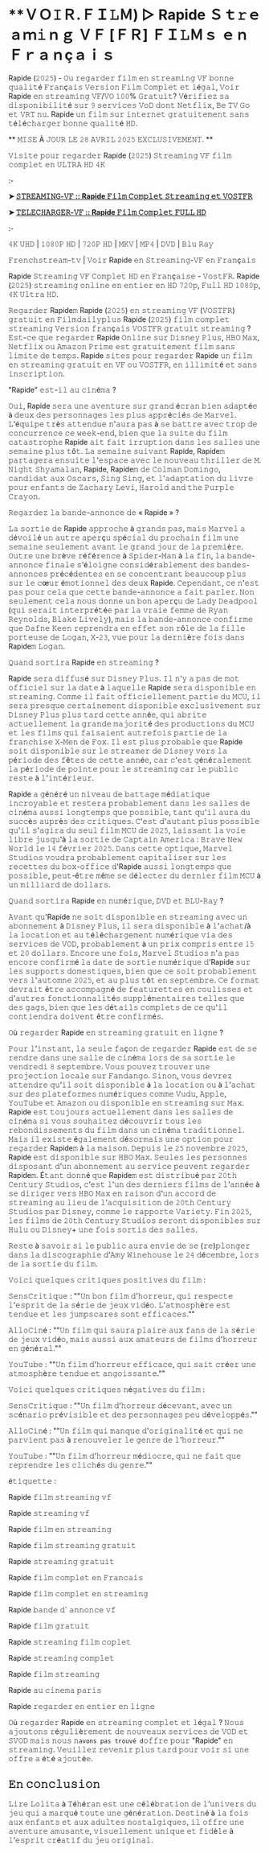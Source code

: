 # **ＶＯ𝙸Ｒ.ＦＩ𝙻Ｍ) ▷ Rapide Ｓｔ𝚛ｅａｍ𝚒ｎｇ ＶＦ [ＦＲ] ＦＩ𝙻Ｍｓ ｅｎ Ｆｒａｎçａｉｓ  

Rapide (𝟸𝟶𝟸𝟻) - 𝙾𝚞 𝚛𝚎𝚐𝚊𝚛𝚍𝚎𝚛 𝚏𝚒𝚕𝚖 𝚎𝚗 𝚜𝚝𝚛𝚎𝚊𝚖𝚒𝚗𝚐 𝚅𝙵 𝚋𝚘𝚗𝚗𝚎 𝚚𝚞𝚊𝚕𝚒𝚝é 𝙵𝚛𝚊𝚗ç𝚊𝚒𝚜 𝚅𝚎𝚛𝚜𝚒𝚘𝚗 𝙵𝚒𝚕𝚖 𝙲𝚘𝚖𝚙𝚕𝚎𝚝 𝚎𝚝 𝚕é𝚐𝚊𝚕, 𝚅𝚘𝚒𝚛 Rapide 𝚎𝚗 𝚜𝚝𝚛𝚎𝚊𝚖𝚒𝚗𝚐 𝚅𝙵/𝚅𝙾 𝟷𝟶𝟶% 𝙶𝚛𝚊𝚝𝚞𝚒𝚝? 𝚅é𝚛𝚒𝚏𝚒𝚎𝚣 𝚜𝚊 𝚍𝚒𝚜𝚙𝚘𝚗𝚒𝚋𝚒𝚕𝚒𝚝é 𝚜𝚞𝚛 𝟿 𝚜𝚎𝚛𝚟𝚒𝚌𝚎𝚜 𝚅𝚘𝙳 𝚍𝚘𝚗𝚝 𝙽𝚎𝚝𝚏𝚕𝚒𝚡, 𝙱𝚎 𝚃𝚅 𝙶𝚘 𝚎𝚝 𝚅𝚁𝚃 𝚗𝚞. Rapide 𝚞𝚗 𝚏𝚒𝚕𝚖 𝚜𝚞𝚛 𝚒𝚗𝚝𝚎𝚛𝚗𝚎𝚝 𝚐𝚛𝚊𝚝𝚞𝚒𝚝𝚎𝚖𝚎𝚗𝚝 𝚜𝚊𝚗𝚜 𝚝é𝚕é𝚌𝚑𝚊𝚛𝚐𝚎𝚛 𝚋𝚘𝚗𝚗𝚎 𝚚𝚞𝚊𝚕𝚒𝚝é 𝙷𝙳.

** 𝙼𝙸𝚂𝙴 À 𝙹𝙾𝚄𝚁 𝙻𝙴 𝟸𝟾 𝙰𝚅𝚁𝙸𝙻 𝟸𝟶𝟸𝟻 𝙴𝚇𝙲𝙻𝚄𝚂𝙸𝚅𝙴𝙼𝙴𝙽𝚃. **

𝚅𝚒𝚜𝚒𝚝𝚎 𝚙𝚘𝚞𝚛 𝚛𝚎𝚐𝚊𝚛𝚍𝚎𝚛 Rapide (𝟸𝟶𝟸𝟻) 𝚂𝚝𝚛𝚎𝚊𝚖𝚒𝚗𝚐 𝚅𝙵 𝚏𝚒𝚕𝚖 𝚌𝚘𝚖𝚙𝚕𝚎𝚝 𝚎𝚗 𝚄𝙻𝚃𝚁𝙰 𝙷𝙳 𝟺𝙺

:-

**➤ [𝚂𝚃𝚁𝙴𝙰𝙼𝙸𝙽𝙶-𝚅𝙵 :: Rapide 𝙵𝚒𝚕𝚖 𝙲𝚘𝚖𝚙𝚕𝚎𝚝 𝚂𝚝𝚛𝚎𝚊𝚖𝚒𝚗𝚐 𝚎𝚝 𝚅𝙾𝚂𝚃𝙵𝚁](https://t.co/P7s8THZAF9)**

**➤ [𝚃𝙴𝙻𝙴𝙲𝙷𝙰𝚁𝙶𝙴𝚁-𝚅𝙵 :: Rapide 𝙵𝚒𝚕𝚖 𝙲𝚘𝚖𝚙𝚕𝚎𝚝 𝙵𝚄𝙻𝙻 𝙷𝙳](https://t.co/P7s8THZAF9)**

:-


𝟺𝙺 𝚄𝙷𝙳 | 𝟷𝟶𝟾𝟶𝙿 𝙷𝙳 | 𝟽𝟸𝟶𝙿 𝙷𝙳 | 𝙼𝙺𝚅 | 𝙼𝙿𝟺 | 𝙳𝚅𝙳 | 𝙱𝚕𝚞 𝚁𝚊𝚢

𝙵𝚛𝚎𝚗𝚌𝚑𝚜𝚝𝚛𝚎𝚊𝚖-𝚝𝚟 | 𝚅𝚘𝚒𝚛 Rapide 𝚎𝚗 𝚂𝚝𝚛𝚎𝚊𝚖𝚒𝚗𝚐-𝚅𝙵 𝚎𝚗 𝙵𝚛𝚊𝚗ç𝚊𝚒𝚜

Rapide 𝚂𝚝𝚛𝚎𝚊𝚖𝚒𝚗𝚐 𝚅𝙵 𝙲𝚘𝚖𝚙𝚕𝚎𝚝 𝙷𝙳 𝚎𝚗 𝙵𝚛𝚊𝚗ç𝚊𝚒𝚜𝚎 - 𝚅𝚘𝚜𝚝𝙵𝚁. Rapide (𝟸𝟶𝟸𝟻) 𝚜𝚝𝚛𝚎𝚊𝚖𝚒𝚗𝚐 𝚘𝚗𝚕𝚒𝚗𝚎 𝚎𝚗 𝚎𝚗𝚝𝚒𝚎𝚛 𝚎𝚗 𝙷𝙳 𝟽𝟸𝟶𝚙, 𝙵𝚞𝚕𝚕 𝙷𝙳 𝟷𝟶𝟾𝟶𝚙, 𝟺𝙺 𝚄𝚕𝚝𝚛𝚊 𝙷𝙳.

𝚁𝚎𝚐𝚊𝚛𝚍𝚎𝚛 Rapide𝚖 Rapide (𝟸𝟶𝟸𝟻) 𝚎𝚗 𝚜𝚝𝚛𝚎𝚊𝚖𝚒𝚗𝚐 𝚅𝙵 (𝚅𝙾𝚂𝚃𝙵𝚁) 𝚐𝚛𝚊𝚝𝚞𝚒𝚝 𝚎𝚗 𝙵𝚒𝚕𝚖𝚍𝚊𝚒𝚕𝚢𝚙𝚕𝚞𝚜 Rapide (𝟸𝟶𝟸𝟻) 𝚏𝚒𝚕𝚖 𝚌𝚘𝚖𝚙𝚕𝚎𝚝 𝚜𝚝𝚛𝚎𝚊𝚖𝚒𝚗𝚐 𝚅𝚎𝚛𝚜𝚒𝚘𝚗 𝚏𝚛𝚊𝚗ç𝚊𝚒𝚜 𝚅𝙾𝚂𝚃𝙵𝚁 𝚐𝚛𝚊𝚝𝚞𝚒𝚝 𝚜𝚝𝚛𝚎𝚊𝚖𝚒𝚗𝚐 ? 𝙴𝚜𝚝-𝚌𝚎 𝚚𝚞𝚎 𝚛𝚎𝚐𝚊𝚛𝚍𝚎𝚛 Rapide 𝙾𝚗𝚕𝚒𝚗𝚎 𝚜𝚞𝚛 𝙳𝚒𝚜𝚗𝚎𝚢 𝙿𝚕𝚞𝚜, 𝙷𝙱𝙾 𝙼𝚊𝚡, 𝙽𝚎𝚝𝚏𝚕𝚒𝚡 𝚘𝚞 𝙰𝚖𝚊𝚣𝚘𝚗 𝙿𝚛𝚒𝚖𝚎 𝚎𝚜𝚝 𝚐𝚛𝚊𝚝𝚞𝚒𝚝𝚎𝚖𝚎𝚗𝚝 𝚏𝚒𝚕𝚖 𝚜𝚊𝚗𝚜 𝚕𝚒𝚖𝚒𝚝𝚎 𝚍𝚎 𝚝𝚎𝚖𝚙𝚜. Rapide 𝚜𝚒𝚝𝚎𝚜 𝚙𝚘𝚞𝚛 𝚛𝚎𝚐𝚊𝚛𝚍𝚎𝚛 Rapide 𝚞𝚗 𝚏𝚒𝚕𝚖 𝚎𝚗 𝚜𝚝𝚛𝚎𝚊𝚖𝚒𝚗𝚐 𝚐𝚛𝚊𝚝𝚞𝚒𝚝 𝚎𝚗 𝚅𝙵 𝚘𝚞 𝚅𝙾𝚂𝚃𝙵𝚁, 𝚎𝚗 𝚒𝚕𝚕𝚒𝚖𝚒𝚝é 𝚎𝚝 𝚜𝚊𝚗𝚜 𝚒𝚗𝚜𝚌𝚛𝚒𝚙𝚝𝚒𝚘𝚗.

"Rapide" 𝚎𝚜𝚝-𝚒𝚕 𝚊𝚞 𝚌𝚒𝚗é𝚖𝚊 ?

𝙾𝚞𝚒, Rapide 𝚜𝚎𝚛𝚊 𝚞𝚗𝚎 𝚊𝚟𝚎𝚗𝚝𝚞𝚛𝚎 𝚜𝚞𝚛 𝚐𝚛𝚊𝚗𝚍 é𝚌𝚛𝚊𝚗 𝚋𝚒𝚎𝚗 𝚊𝚍𝚊𝚙𝚝é𝚎 à 𝚍𝚎𝚞𝚡 𝚍𝚎𝚜 𝚙𝚎𝚛𝚜𝚘𝚗𝚗𝚊𝚐𝚎𝚜 𝚕𝚎𝚜 𝚙𝚕𝚞𝚜 𝚊𝚙𝚙𝚛é𝚌𝚒é𝚜 𝚍𝚎 𝙼𝚊𝚛𝚟𝚎𝚕. 𝙻'é𝚚𝚞𝚒𝚙𝚎 𝚝𝚛è𝚜 𝚊𝚝𝚝𝚎𝚗𝚍𝚞𝚎 𝚗'𝚊𝚞𝚛𝚊 𝚙𝚊𝚜 à 𝚜𝚎 𝚋𝚊𝚝𝚝𝚛𝚎 𝚊𝚟𝚎𝚌 𝚝𝚛𝚘𝚙 𝚍𝚎 𝚌𝚘𝚗𝚌𝚞𝚛𝚛𝚎𝚗𝚌𝚎 𝚌𝚎 𝚠𝚎𝚎𝚔-𝚎𝚗𝚍, 𝚋𝚒𝚎𝚗 𝚚𝚞𝚎 𝚕𝚊 𝚜𝚞𝚒𝚝𝚎 𝚍𝚞 𝚏𝚒𝚕𝚖 𝚌𝚊𝚝𝚊𝚜𝚝𝚛𝚘𝚙𝚑𝚎 Rapide 𝚊𝚒𝚝 𝚏𝚊𝚒𝚝 𝚒𝚛𝚛𝚞𝚙𝚝𝚒𝚘𝚗 𝚍𝚊𝚗𝚜 𝚕𝚎𝚜 𝚜𝚊𝚕𝚕𝚎𝚜 𝚞𝚗𝚎 𝚜𝚎𝚖𝚊𝚒𝚗𝚎 𝚙𝚕𝚞𝚜 𝚝ô𝚝. 𝙻𝚊 𝚜𝚎𝚖𝚊𝚒𝚗𝚎 𝚜𝚞𝚒𝚟𝚊𝚗𝚝 Rapide, Rapide𝚖 𝚙𝚊𝚛𝚝𝚊𝚐𝚎𝚛𝚊 𝚎𝚗𝚜𝚞𝚒𝚝𝚎 𝚕'𝚎𝚜𝚙𝚊𝚌𝚎 𝚊𝚟𝚎𝚌 𝚕𝚎 𝚗𝚘𝚞𝚟𝚎𝚊𝚞 𝚝𝚑𝚛𝚒𝚕𝚕𝚎𝚛 𝚍𝚎 𝙼. 𝙽𝚒𝚐𝚑𝚝 𝚂𝚑𝚢𝚊𝚖𝚊𝚕𝚊𝚗, Rapide, Rapide𝚖 𝚍𝚎 𝙲𝚘𝚕𝚖𝚊𝚗 𝙳𝚘𝚖𝚒𝚗𝚐𝚘, 𝚌𝚊𝚗𝚍𝚒𝚍𝚊𝚝 𝚊𝚞𝚡 𝙾𝚜𝚌𝚊𝚛𝚜, 𝚂𝚒𝚗𝚐 𝚂𝚒𝚗𝚐, 𝚎𝚝 𝚕'𝚊𝚍𝚊𝚙𝚝𝚊𝚝𝚒𝚘𝚗 𝚍𝚞 𝚕𝚒𝚟𝚛𝚎 𝚙𝚘𝚞𝚛 𝚎𝚗𝚏𝚊𝚗𝚝𝚜 𝚍𝚎 𝚉𝚊𝚌𝚑𝚊𝚛𝚢 𝙻𝚎𝚟𝚒, 𝙷𝚊𝚛𝚘𝚕𝚍 𝚊𝚗𝚍 𝚝𝚑𝚎 𝙿𝚞𝚛𝚙𝚕𝚎 𝙲𝚛𝚊𝚢𝚘𝚗.

𝚁𝚎𝚐𝚊𝚛𝚍𝚎𝚣 𝚕𝚊 𝚋𝚊𝚗𝚍𝚎-𝚊𝚗𝚗𝚘𝚗𝚌𝚎 𝚍𝚎 « Rapide » ?

𝙻𝚊 𝚜𝚘𝚛𝚝𝚒𝚎 𝚍𝚎 Rapide 𝚊𝚙𝚙𝚛𝚘𝚌𝚑𝚎 à 𝚐𝚛𝚊𝚗𝚍𝚜 𝚙𝚊𝚜, 𝚖𝚊𝚒𝚜 𝙼𝚊𝚛𝚟𝚎𝚕 𝚊 𝚍é𝚟𝚘𝚒𝚕é 𝚞𝚗 𝚊𝚞𝚝𝚛𝚎 𝚊𝚙𝚎𝚛ç𝚞 𝚜𝚙é𝚌𝚒𝚊𝚕 𝚍𝚞 𝚙𝚛𝚘𝚌𝚑𝚊𝚒𝚗 𝚏𝚒𝚕𝚖 𝚞𝚗𝚎 𝚜𝚎𝚖𝚊𝚒𝚗𝚎 𝚜𝚎𝚞𝚕𝚎𝚖𝚎𝚗𝚝 𝚊𝚟𝚊𝚗𝚝 𝚕𝚎 𝚐𝚛𝚊𝚗𝚍 𝚓𝚘𝚞𝚛 𝚍𝚎 𝚕𝚊 𝚙𝚛𝚎𝚖𝚒è𝚛𝚎. 𝙾𝚞𝚝𝚛𝚎 𝚞𝚗𝚎 𝚋𝚛è𝚟𝚎 𝚛é𝚏é𝚛𝚎𝚗𝚌𝚎 à 𝚂𝚙𝚒𝚍𝚎𝚛-𝙼𝚊𝚗 à 𝚕𝚊 𝚏𝚒𝚗, 𝚕𝚊 𝚋𝚊𝚗𝚍𝚎-𝚊𝚗𝚗𝚘𝚗𝚌𝚎 𝚏𝚒𝚗𝚊𝚕𝚎 𝚜'é𝚕𝚘𝚒𝚐𝚗𝚎 𝚌𝚘𝚗𝚜𝚒𝚍é𝚛𝚊𝚋𝚕𝚎𝚖𝚎𝚗𝚝 𝚍𝚎𝚜 𝚋𝚊𝚗𝚍𝚎𝚜-𝚊𝚗𝚗𝚘𝚗𝚌𝚎𝚜 𝚙𝚛é𝚌é𝚍𝚎𝚗𝚝𝚎𝚜 𝚎𝚗 𝚜𝚎 𝚌𝚘𝚗𝚌𝚎𝚗𝚝𝚛𝚊𝚗𝚝 𝚋𝚎𝚊𝚞𝚌𝚘𝚞𝚙 𝚙𝚕𝚞𝚜 𝚜𝚞𝚛 𝚕𝚎 𝚌œ𝚞𝚛 é𝚖𝚘𝚝𝚒𝚘𝚗𝚗𝚎𝚕 𝚍𝚎𝚜 𝚍𝚎𝚞𝚡 Rapide. 𝙲𝚎𝚙𝚎𝚗𝚍𝚊𝚗𝚝, 𝚌𝚎 𝚗'𝚎𝚜𝚝 𝚙𝚊𝚜 𝚙𝚘𝚞𝚛 𝚌𝚎𝚕𝚊 𝚚𝚞𝚎 𝚌𝚎𝚝𝚝𝚎 𝚋𝚊𝚗𝚍𝚎-𝚊𝚗𝚗𝚘𝚗𝚌𝚎 𝚊 𝚏𝚊𝚒𝚝 𝚙𝚊𝚛𝚕𝚎𝚛. 𝙽𝚘𝚗 𝚜𝚎𝚞𝚕𝚎𝚖𝚎𝚗𝚝 𝚌𝚎𝚕𝚊 𝚗𝚘𝚞𝚜 𝚍𝚘𝚗𝚗𝚎 𝚞𝚗 𝚋𝚘𝚗 𝚊𝚙𝚎𝚛ç𝚞 𝚍𝚎 𝙻𝚊𝚍𝚢 𝙳𝚎𝚊𝚍𝚙𝚘𝚘𝚕 (𝚚𝚞𝚒 𝚜𝚎𝚛𝚊𝚒𝚝 𝚒𝚗𝚝𝚎𝚛𝚙𝚛é𝚝é𝚎 𝚙𝚊𝚛 𝚕𝚊 𝚟𝚛𝚊𝚒𝚎 𝚏𝚎𝚖𝚖𝚎 𝚍𝚎 𝚁𝚢𝚊𝚗 𝚁𝚎𝚢𝚗𝚘𝚕𝚍𝚜, 𝙱𝚕𝚊𝚔𝚎 𝙻𝚒𝚟𝚎𝚕𝚢), 𝚖𝚊𝚒𝚜 𝚕𝚊 𝚋𝚊𝚗𝚍𝚎-𝚊𝚗𝚗𝚘𝚗𝚌𝚎 𝚌𝚘𝚗𝚏𝚒𝚛𝚖𝚎 𝚚𝚞𝚎 𝙳𝚊𝚏𝚗𝚎 𝙺𝚎𝚎𝚗 𝚛𝚎𝚙𝚛𝚎𝚗𝚍𝚛𝚊 𝚎𝚗 𝚎𝚏𝚏𝚎𝚝 𝚜𝚘𝚗 𝚛ô𝚕𝚎 𝚍𝚎 𝚕𝚊 𝚏𝚒𝚕𝚕𝚎 𝚙𝚘𝚛𝚝𝚎𝚞𝚜𝚎 𝚍𝚎 𝙻𝚘𝚐𝚊𝚗, 𝚇-𝟸𝟹, 𝚟𝚞𝚎 𝚙𝚘𝚞𝚛 𝚕𝚊 𝚍𝚎𝚛𝚗𝚒è𝚛𝚎 𝚏𝚘𝚒𝚜 𝚍𝚊𝚗𝚜 Rapide𝚖 𝙻𝚘𝚐𝚊𝚗.

𝚀𝚞𝚊𝚗𝚍 𝚜𝚘𝚛𝚝𝚒𝚛𝚊 Rapide 𝚎𝚗 𝚜𝚝𝚛𝚎𝚊𝚖𝚒𝚗𝚐 ?

Rapide 𝚜𝚎𝚛𝚊 𝚍𝚒𝚏𝚏𝚞𝚜é 𝚜𝚞𝚛 𝙳𝚒𝚜𝚗𝚎𝚢 𝙿𝚕𝚞𝚜. 𝙸𝚕 𝚗'𝚢 𝚊 𝚙𝚊𝚜 𝚍𝚎 𝚖𝚘𝚝 𝚘𝚏𝚏𝚒𝚌𝚒𝚎𝚕 𝚜𝚞𝚛 𝚕𝚊 𝚍𝚊𝚝𝚎 à 𝚕𝚊𝚚𝚞𝚎𝚕𝚕𝚎 Rapide 𝚜𝚎𝚛𝚊 𝚍𝚒𝚜𝚙𝚘𝚗𝚒𝚋𝚕𝚎 𝚎𝚗 𝚜𝚝𝚛𝚎𝚊𝚖𝚒𝚗𝚐. 𝙲𝚘𝚖𝚖𝚎 𝚒𝚕 𝚏𝚊𝚒𝚝 𝚘𝚏𝚏𝚒𝚌𝚒𝚎𝚕𝚕𝚎𝚖𝚎𝚗𝚝 𝚙𝚊𝚛𝚝𝚒𝚎 𝚍𝚞 𝙼𝙲𝚄, 𝚒𝚕 𝚜𝚎𝚛𝚊 𝚙𝚛𝚎𝚜𝚚𝚞𝚎 𝚌𝚎𝚛𝚝𝚊𝚒𝚗𝚎𝚖𝚎𝚗𝚝 𝚍𝚒𝚜𝚙𝚘𝚗𝚒𝚋𝚕𝚎 𝚎𝚡𝚌𝚕𝚞𝚜𝚒𝚟𝚎𝚖𝚎𝚗𝚝 𝚜𝚞𝚛 𝙳𝚒𝚜𝚗𝚎𝚢 𝙿𝚕𝚞𝚜 𝚙𝚕𝚞𝚜 𝚝𝚊𝚛𝚍 𝚌𝚎𝚝𝚝𝚎 𝚊𝚗𝚗é𝚎, 𝚚𝚞𝚒 𝚊𝚋𝚛𝚒𝚝𝚎 𝚊𝚌𝚝𝚞𝚎𝚕𝚕𝚎𝚖𝚎𝚗𝚝 𝚕𝚊 𝚐𝚛𝚊𝚗𝚍𝚎 𝚖𝚊𝚓𝚘𝚛𝚒𝚝é 𝚍𝚎𝚜 𝚙𝚛𝚘𝚍𝚞𝚌𝚝𝚒𝚘𝚗𝚜 𝚍𝚞 𝙼𝙲𝚄 𝚎𝚝 𝚕𝚎𝚜 𝚏𝚒𝚕𝚖𝚜 𝚚𝚞𝚒 𝚏𝚊𝚒𝚜𝚊𝚒𝚎𝚗𝚝 𝚊𝚞𝚝𝚛𝚎𝚏𝚘𝚒𝚜 𝚙𝚊𝚛𝚝𝚒𝚎 𝚍𝚎 𝚕𝚊 𝚏𝚛𝚊𝚗𝚌𝚑𝚒𝚜𝚎 𝚇-𝙼𝚎𝚗 𝚍𝚎 𝙵𝚘𝚡. 𝙸𝚕 𝚎𝚜𝚝 𝚙𝚕𝚞𝚜 𝚙𝚛𝚘𝚋𝚊𝚋𝚕𝚎 𝚚𝚞𝚎 Rapide 𝚜𝚘𝚒𝚝 𝚍𝚒𝚜𝚙𝚘𝚗𝚒𝚋𝚕𝚎 𝚜𝚞𝚛 𝚕𝚎 𝚜𝚝𝚛𝚎𝚊𝚖𝚎𝚛 𝚍𝚎 𝙳𝚒𝚜𝚗𝚎𝚢 𝚟𝚎𝚛𝚜 𝚕𝚊 𝚙é𝚛𝚒𝚘𝚍𝚎 𝚍𝚎𝚜 𝚏ê𝚝𝚎𝚜 𝚍𝚎 𝚌𝚎𝚝𝚝𝚎 𝚊𝚗𝚗é𝚎, 𝚌𝚊𝚛 𝚌'𝚎𝚜𝚝 𝚐é𝚗é𝚛𝚊𝚕𝚎𝚖𝚎𝚗𝚝 𝚕𝚊 𝚙é𝚛𝚒𝚘𝚍𝚎 𝚍𝚎 𝚙𝚘𝚒𝚗𝚝𝚎 𝚙𝚘𝚞𝚛 𝚕𝚎 𝚜𝚝𝚛𝚎𝚊𝚖𝚒𝚗𝚐 𝚌𝚊𝚛 𝚕𝚎 𝚙𝚞𝚋𝚕𝚒𝚌 𝚛𝚎𝚜𝚝𝚎 à 𝚕'𝚒𝚗𝚝é𝚛𝚒𝚎𝚞𝚛.

Rapide 𝚊 𝚐é𝚗é𝚛é 𝚞𝚗 𝚗𝚒𝚟𝚎𝚊𝚞 𝚍𝚎 𝚋𝚊𝚝𝚝𝚊𝚐𝚎 𝚖é𝚍𝚒𝚊𝚝𝚒𝚚𝚞𝚎 𝚒𝚗𝚌𝚛𝚘𝚢𝚊𝚋𝚕𝚎 𝚎𝚝 𝚛𝚎𝚜𝚝𝚎𝚛𝚊 𝚙𝚛𝚘𝚋𝚊𝚋𝚕𝚎𝚖𝚎𝚗𝚝 𝚍𝚊𝚗𝚜 𝚕𝚎𝚜 𝚜𝚊𝚕𝚕𝚎𝚜 𝚍𝚎 𝚌𝚒𝚗é𝚖𝚊 𝚊𝚞𝚜𝚜𝚒 𝚕𝚘𝚗𝚐𝚝𝚎𝚖𝚙𝚜 𝚚𝚞𝚎 𝚙𝚘𝚜𝚜𝚒𝚋𝚕𝚎, 𝚝𝚊𝚗𝚝 𝚚𝚞'𝚒𝚕 𝚊𝚞𝚛𝚊 𝚍𝚞 𝚜𝚞𝚌𝚌è𝚜 𝚊𝚞𝚙𝚛è𝚜 𝚍𝚎𝚜 𝚌𝚛𝚒𝚝𝚒𝚚𝚞𝚎𝚜. 𝙲'𝚎𝚜𝚝 𝚍'𝚊𝚞𝚝𝚊𝚗𝚝 𝚙𝚕𝚞𝚜 𝚙𝚘𝚜𝚜𝚒𝚋𝚕𝚎 𝚚𝚞'𝚒𝚕 𝚜'𝚊𝚐𝚒𝚛𝚊 𝚍𝚞 𝚜𝚎𝚞𝚕 𝚏𝚒𝚕𝚖 𝙼𝙲𝚄 𝚍𝚎 𝟸𝟶𝟸𝟻, 𝚕𝚊𝚒𝚜𝚜𝚊𝚗𝚝 𝚕𝚊 𝚟𝚘𝚒𝚎 𝚕𝚒𝚋𝚛𝚎 𝚓𝚞𝚜𝚚𝚞'à 𝚕𝚊 𝚜𝚘𝚛𝚝𝚒𝚎 𝚍𝚎 𝙲𝚊𝚙𝚝𝚊𝚒𝚗 𝙰𝚖𝚎𝚛𝚒𝚌𝚊 : 𝙱𝚛𝚊𝚟𝚎 𝙽𝚎𝚠 𝚆𝚘𝚛𝚕𝚍 𝚕𝚎 𝟷𝟺 𝚏é𝚟𝚛𝚒𝚎𝚛 𝟸𝟶𝟸𝟻. 𝙳𝚊𝚗𝚜 𝚌𝚎𝚝𝚝𝚎 𝚘𝚙𝚝𝚒𝚚𝚞𝚎, 𝙼𝚊𝚛𝚟𝚎𝚕 𝚂𝚝𝚞𝚍𝚒𝚘𝚜 𝚟𝚘𝚞𝚍𝚛𝚊 𝚙𝚛𝚘𝚋𝚊𝚋𝚕𝚎𝚖𝚎𝚗𝚝 𝚌𝚊𝚙𝚒𝚝𝚊𝚕𝚒𝚜𝚎𝚛 𝚜𝚞𝚛 𝚕𝚎𝚜 𝚛𝚎𝚌𝚎𝚝𝚝𝚎𝚜 𝚍𝚞 𝚋𝚘𝚡-𝚘𝚏𝚏𝚒𝚌𝚎 𝚍'Rapide 𝚊𝚞𝚜𝚜𝚒 𝚕𝚘𝚗𝚐𝚝𝚎𝚖𝚙𝚜 𝚚𝚞𝚎 𝚙𝚘𝚜𝚜𝚒𝚋𝚕𝚎, 𝚙𝚎𝚞𝚝-ê𝚝𝚛𝚎 𝚖ê𝚖𝚎 𝚜𝚎 𝚍é𝚕𝚎𝚌𝚝𝚎𝚛 𝚍𝚞 𝚍𝚎𝚛𝚗𝚒𝚎𝚛 𝚏𝚒𝚕𝚖 𝙼𝙲𝚄 à 𝚞𝚗 𝚖𝚒𝚕𝚕𝚒𝚊𝚛𝚍 𝚍𝚎 𝚍𝚘𝚕𝚕𝚊𝚛𝚜.

𝚀𝚞𝚊𝚗𝚍 𝚜𝚘𝚛𝚝𝚒𝚛𝚊 Rapide 𝚎𝚗 𝚗𝚞𝚖é𝚛𝚒𝚚𝚞𝚎, 𝙳𝚅𝙳 𝚎𝚝 𝙱𝙻𝚄-𝚁𝚊𝚢 ?

𝙰𝚟𝚊𝚗𝚝 𝚚𝚞'Rapide 𝚗𝚎 𝚜𝚘𝚒𝚝 𝚍𝚒𝚜𝚙𝚘𝚗𝚒𝚋𝚕𝚎 𝚎𝚗 𝚜𝚝𝚛𝚎𝚊𝚖𝚒𝚗𝚐 𝚊𝚟𝚎𝚌 𝚞𝚗 𝚊𝚋𝚘𝚗𝚗𝚎𝚖𝚎𝚗𝚝 à 𝙳𝚒𝚜𝚗𝚎𝚢 𝙿𝚕𝚞𝚜, 𝚒𝚕 𝚜𝚎𝚛𝚊 𝚍𝚒𝚜𝚙𝚘𝚗𝚒𝚋𝚕𝚎 à 𝚕'𝚊𝚌𝚑𝚊𝚝/à 𝚕𝚊 𝚕𝚘𝚌𝚊𝚝𝚒𝚘𝚗 𝚎𝚝 𝚊𝚞 𝚝é𝚕é𝚌𝚑𝚊𝚛𝚐𝚎𝚖𝚎𝚗𝚝 𝚗𝚞𝚖é𝚛𝚒𝚚𝚞𝚎 𝚟𝚒𝚊 𝚍𝚎𝚜 𝚜𝚎𝚛𝚟𝚒𝚌𝚎𝚜 𝚍𝚎 𝚅𝙾𝙳, 𝚙𝚛𝚘𝚋𝚊𝚋𝚕𝚎𝚖𝚎𝚗𝚝 à 𝚞𝚗 𝚙𝚛𝚒𝚡 𝚌𝚘𝚖𝚙𝚛𝚒𝚜 𝚎𝚗𝚝𝚛𝚎 𝟷𝟻 𝚎𝚝 𝟸𝟶 𝚍𝚘𝚕𝚕𝚊𝚛𝚜. 𝙴𝚗𝚌𝚘𝚛𝚎 𝚞𝚗𝚎 𝚏𝚘𝚒𝚜, 𝙼𝚊𝚛𝚟𝚎𝚕 𝚂𝚝𝚞𝚍𝚒𝚘𝚜 𝚗'𝚊 𝚙𝚊𝚜 𝚎𝚗𝚌𝚘𝚛𝚎 𝚌𝚘𝚗𝚏𝚒𝚛𝚖é 𝚕𝚊 𝚍𝚊𝚝𝚎 𝚍𝚎 𝚜𝚘𝚛𝚝𝚒𝚎 𝚗𝚞𝚖é𝚛𝚒𝚚𝚞𝚎 𝚍'Rapide 𝚜𝚞𝚛 𝚕𝚎𝚜 𝚜𝚞𝚙𝚙𝚘𝚛𝚝𝚜 𝚍𝚘𝚖𝚎𝚜𝚝𝚒𝚚𝚞𝚎𝚜, 𝚋𝚒𝚎𝚗 𝚚𝚞𝚎 𝚌𝚎 𝚜𝚘𝚒𝚝 𝚙𝚛𝚘𝚋𝚊𝚋𝚕𝚎𝚖𝚎𝚗𝚝 𝚟𝚎𝚛𝚜 𝚕'𝚊𝚞𝚝𝚘𝚖𝚗𝚎 𝟸𝟶𝟸𝟻, 𝚎𝚝 𝚊𝚞 𝚙𝚕𝚞𝚜 𝚝ô𝚝 𝚎𝚗 𝚜𝚎𝚙𝚝𝚎𝚖𝚋𝚛𝚎. 𝙲𝚎 𝚏𝚘𝚛𝚖𝚊𝚝 𝚍𝚎𝚟𝚛𝚊𝚒𝚝 ê𝚝𝚛𝚎 𝚊𝚌𝚌𝚘𝚖𝚙𝚊𝚐𝚗é 𝚍𝚎 𝚏𝚎𝚊𝚝𝚞𝚛𝚎𝚝𝚝𝚎𝚜 𝚎𝚗 𝚌𝚘𝚞𝚕𝚒𝚜𝚜𝚎𝚜 𝚎𝚝 𝚍'𝚊𝚞𝚝𝚛𝚎𝚜 𝚏𝚘𝚗𝚌𝚝𝚒𝚘𝚗𝚗𝚊𝚕𝚒𝚝é𝚜 𝚜𝚞𝚙𝚙𝚕é𝚖𝚎𝚗𝚝𝚊𝚒𝚛𝚎𝚜 𝚝𝚎𝚕𝚕𝚎𝚜 𝚚𝚞𝚎 𝚍𝚎𝚜 𝚐𝚊𝚐𝚜, 𝚋𝚒𝚎𝚗 𝚚𝚞𝚎 𝚕𝚎𝚜 𝚍é𝚝𝚊𝚒𝚕𝚜 𝚌𝚘𝚖𝚙𝚕𝚎𝚝𝚜 𝚍𝚎 𝚌𝚎 𝚚𝚞'𝚒𝚕 𝚌𝚘𝚗𝚝𝚒𝚎𝚗𝚍𝚛𝚊 𝚍𝚘𝚒𝚟𝚎𝚗𝚝 ê𝚝𝚛𝚎 𝚌𝚘𝚗𝚏𝚒𝚛𝚖é𝚜.

𝙾ù 𝚛𝚎𝚐𝚊𝚛𝚍𝚎𝚛 Rapide 𝚎𝚗 𝚜𝚝𝚛𝚎𝚊𝚖𝚒𝚗𝚐 𝚐𝚛𝚊𝚝𝚞𝚒𝚝 𝚎𝚗 𝚕𝚒𝚐𝚗𝚎 ?

𝙿𝚘𝚞𝚛 𝚕’𝚒𝚗𝚜𝚝𝚊𝚗𝚝, 𝚕𝚊 𝚜𝚎𝚞𝚕𝚎 𝚏𝚊ç𝚘𝚗 𝚍𝚎 𝚛𝚎𝚐𝚊𝚛𝚍𝚎𝚛 Rapide 𝚎𝚜𝚝 𝚍𝚎 𝚜𝚎 𝚛𝚎𝚗𝚍𝚛𝚎 𝚍𝚊𝚗𝚜 𝚞𝚗𝚎 𝚜𝚊𝚕𝚕𝚎 𝚍𝚎 𝚌𝚒𝚗é𝚖𝚊 𝚕𝚘𝚛𝚜 𝚍𝚎 𝚜𝚊 𝚜𝚘𝚛𝚝𝚒𝚎 𝚕𝚎 𝚟𝚎𝚗𝚍𝚛𝚎𝚍𝚒 𝟾 𝚜𝚎𝚙𝚝𝚎𝚖𝚋𝚛𝚎. 𝚅𝚘𝚞𝚜 𝚙𝚘𝚞𝚟𝚎𝚣 𝚝𝚛𝚘𝚞𝚟𝚎𝚛 𝚞𝚗𝚎 𝚙𝚛𝚘𝚓𝚎𝚌𝚝𝚒𝚘𝚗 𝚕𝚘𝚌𝚊𝚕𝚎 𝚜𝚞𝚛 𝙵𝚊𝚗𝚍𝚊𝚗𝚐𝚘. 𝚂𝚒𝚗𝚘𝚗, 𝚟𝚘𝚞𝚜 𝚍𝚎𝚟𝚛𝚎𝚣 𝚊𝚝𝚝𝚎𝚗𝚍𝚛𝚎 𝚚𝚞’𝚒𝚕 𝚜𝚘𝚒𝚝 𝚍𝚒𝚜𝚙𝚘𝚗𝚒𝚋𝚕𝚎 à 𝚕𝚊 𝚕𝚘𝚌𝚊𝚝𝚒𝚘𝚗 𝚘𝚞 à 𝚕’𝚊𝚌𝚑𝚊𝚝 𝚜𝚞𝚛 𝚍𝚎𝚜 𝚙𝚕𝚊𝚝𝚎𝚏𝚘𝚛𝚖𝚎𝚜 𝚗𝚞𝚖é𝚛𝚒𝚚𝚞𝚎𝚜 𝚌𝚘𝚖𝚖𝚎 𝚅𝚞𝚍𝚞, 𝙰𝚙𝚙𝚕𝚎, 𝚈𝚘𝚞𝚃𝚞𝚋𝚎 𝚎𝚝 𝙰𝚖𝚊𝚣𝚘𝚗 𝚘𝚞 𝚍𝚒𝚜𝚙𝚘𝚗𝚒𝚋𝚕𝚎 𝚎𝚗 𝚜𝚝𝚛𝚎𝚊𝚖𝚒𝚗𝚐 𝚜𝚞𝚛 𝙼𝚊𝚡. Rapide 𝚎𝚜𝚝 𝚝𝚘𝚞𝚓𝚘𝚞𝚛𝚜 𝚊𝚌𝚝𝚞𝚎𝚕𝚕𝚎𝚖𝚎𝚗𝚝 𝚍𝚊𝚗𝚜 𝚕𝚎𝚜 𝚜𝚊𝚕𝚕𝚎𝚜 𝚍𝚎 𝚌𝚒𝚗é𝚖𝚊 𝚜𝚒 𝚟𝚘𝚞𝚜 𝚜𝚘𝚞𝚑𝚊𝚒𝚝𝚎𝚣 𝚍é𝚌𝚘𝚞𝚟𝚛𝚒𝚛 𝚝𝚘𝚞𝚜 𝚕𝚎𝚜 𝚛𝚎𝚋𝚘𝚗𝚍𝚒𝚜𝚜𝚎𝚖𝚎𝚗𝚝𝚜 𝚍𝚞 𝚏𝚒𝚕𝚖 𝚍𝚊𝚗𝚜 𝚞𝚗 𝚌𝚒𝚗é𝚖𝚊 𝚝𝚛𝚊𝚍𝚒𝚝𝚒𝚘𝚗𝚗𝚎𝚕. 𝙼𝚊𝚒𝚜 𝚒𝚕 𝚎𝚡𝚒𝚜𝚝𝚎 é𝚐𝚊𝚕𝚎𝚖𝚎𝚗𝚝 𝚍é𝚜𝚘𝚛𝚖𝚊𝚒𝚜 𝚞𝚗𝚎 𝚘𝚙𝚝𝚒𝚘𝚗 𝚙𝚘𝚞𝚛 𝚛𝚎𝚐𝚊𝚛𝚍𝚎𝚛 Rapide𝚖 à 𝚕𝚊 𝚖𝚊𝚒𝚜𝚘𝚗. 𝙳𝚎𝚙𝚞𝚒𝚜 𝚕𝚎 𝟸𝟻 𝚗𝚘𝚟𝚎𝚖𝚋𝚛𝚎 𝟸𝟶𝟸𝟻, Rapide 𝚎𝚜𝚝 𝚍𝚒𝚜𝚙𝚘𝚗𝚒𝚋𝚕𝚎 𝚜𝚞𝚛 𝙷𝙱𝙾 𝙼𝚊𝚡. 𝚂𝚎𝚞𝚕𝚎𝚜 𝚕𝚎𝚜 𝚙𝚎𝚛𝚜𝚘𝚗𝚗𝚎𝚜 𝚍𝚒𝚜𝚙𝚘𝚜𝚊𝚗𝚝 𝚍’𝚞𝚗 𝚊𝚋𝚘𝚗𝚗𝚎𝚖𝚎𝚗𝚝 𝚊𝚞 𝚜𝚎𝚛𝚟𝚒𝚌𝚎 𝚙𝚎𝚞𝚟𝚎𝚗𝚝 𝚛𝚎𝚐𝚊𝚛𝚍𝚎𝚛 Rapide𝚖. É𝚝𝚊𝚗𝚝 𝚍𝚘𝚗𝚗é 𝚚𝚞𝚎 Rapide𝚖 𝚎𝚜𝚝 𝚍𝚒𝚜𝚝𝚛𝚒𝚋𝚞é 𝚙𝚊𝚛 𝟸𝟶𝚝𝚑 𝙲𝚎𝚗𝚝𝚞𝚛𝚢 𝚂𝚝𝚞𝚍𝚒𝚘𝚜, 𝚌’𝚎𝚜𝚝 𝚕’𝚞𝚗 𝚍𝚎𝚜 𝚍𝚎𝚛𝚗𝚒𝚎𝚛𝚜 𝚏𝚒𝚕𝚖𝚜 𝚍𝚎 𝚕’𝚊𝚗𝚗é𝚎 à 𝚜𝚎 𝚍𝚒𝚛𝚒𝚐𝚎𝚛 𝚟𝚎𝚛𝚜 𝙷𝙱𝙾 𝙼𝚊𝚡 𝚎𝚗 𝚛𝚊𝚒𝚜𝚘𝚗 𝚍’𝚞𝚗 𝚊𝚌𝚌𝚘𝚛𝚍 𝚍𝚎 𝚜𝚝𝚛𝚎𝚊𝚖𝚒𝚗𝚐 𝚊𝚞 𝚕𝚒𝚎𝚞 𝚍𝚎 𝚕’𝚊𝚌𝚚𝚞𝚒𝚜𝚒𝚝𝚒𝚘𝚗 𝚍𝚎 𝟸𝟶𝚝𝚑 𝙲𝚎𝚗𝚝𝚞𝚛𝚢 𝚂𝚝𝚞𝚍𝚒𝚘𝚜 𝚙𝚊𝚛 𝙳𝚒𝚜𝚗𝚎𝚢, 𝚌𝚘𝚖𝚖𝚎 𝚕𝚎 𝚛𝚊𝚙𝚙𝚘𝚛𝚝𝚎 𝚅𝚊𝚛𝚒𝚎𝚝𝚢. 𝙵𝚒𝚗 𝟸𝟶𝟸𝟻, 𝚕𝚎𝚜 𝚏𝚒𝚕𝚖𝚜 𝚍𝚎 𝟸𝟶𝚝𝚑 𝙲𝚎𝚗𝚝𝚞𝚛𝚢 𝚂𝚝𝚞𝚍𝚒𝚘𝚜 𝚜𝚎𝚛𝚘𝚗𝚝 𝚍𝚒𝚜𝚙𝚘𝚗𝚒𝚋𝚕𝚎𝚜 𝚜𝚞𝚛 𝙷𝚞𝚕𝚞 𝚘𝚞 𝙳𝚒𝚜𝚗𝚎𝚢+ 𝚞𝚗𝚎 𝚏𝚘𝚒𝚜 𝚜𝚘𝚛𝚝𝚒𝚜 𝚍𝚎𝚜 𝚜𝚊𝚕𝚕𝚎𝚜.

𝚁𝚎𝚜𝚝𝚎 à 𝚜𝚊𝚟𝚘𝚒𝚛 𝚜𝚒 𝚕𝚎 𝚙𝚞𝚋𝚕𝚒𝚌 𝚊𝚞𝚛𝚊 𝚎𝚗𝚟𝚒𝚎 𝚍𝚎 𝚜𝚎 (𝚛𝚎)𝚙𝚕𝚘𝚗𝚐𝚎𝚛 𝚍𝚊𝚗𝚜 𝚕𝚊 𝚍𝚒𝚜𝚌𝚘𝚐𝚛𝚊𝚙𝚑𝚒𝚎 𝚍’𝙰𝚖𝚢 𝚆𝚒𝚗𝚎𝚑𝚘𝚞𝚜𝚎 𝚕𝚎 𝟸𝟺 𝚍é𝚌𝚎𝚖𝚋𝚛𝚎, 𝚕𝚘𝚛𝚜 𝚍𝚎 𝚕𝚊 𝚜𝚘𝚛𝚝𝚒𝚎 𝚍𝚞 𝚏𝚒𝚕𝚖.

𝚅𝚘𝚒𝚌𝚒 𝚚𝚞𝚎𝚕𝚚𝚞𝚎𝚜 𝚌𝚛𝚒𝚝𝚒𝚚𝚞𝚎𝚜 𝚙𝚘𝚜𝚒𝚝𝚒𝚟𝚎𝚜 𝚍𝚞 𝚏𝚒𝚕𝚖 :

𝚂𝚎𝚗𝚜𝙲𝚛𝚒𝚝𝚒𝚚𝚞𝚎 : ""𝚄𝚗 𝚋𝚘𝚗 𝚏𝚒𝚕𝚖 𝚍'𝚑𝚘𝚛𝚛𝚎𝚞𝚛, 𝚚𝚞𝚒 𝚛𝚎𝚜𝚙𝚎𝚌𝚝𝚎 𝚕'𝚎𝚜𝚙𝚛𝚒𝚝 𝚍𝚎 𝚕𝚊 𝚜é𝚛𝚒𝚎 𝚍𝚎 𝚓𝚎𝚞𝚡 𝚟𝚒𝚍é𝚘. 𝙻'𝚊𝚝𝚖𝚘𝚜𝚙𝚑è𝚛𝚎 𝚎𝚜𝚝 𝚝𝚎𝚗𝚍𝚞𝚎 𝚎𝚝 𝚕𝚎𝚜 𝚓𝚞𝚖𝚙𝚜𝚌𝚊𝚛𝚎𝚜 𝚜𝚘𝚗𝚝 𝚎𝚏𝚏𝚒𝚌𝚊𝚌𝚎𝚜.""

𝙰𝚕𝚕𝚘𝙲𝚒𝚗é : ""𝚄𝚗 𝚏𝚒𝚕𝚖 𝚚𝚞𝚒 𝚜𝚊𝚞𝚛𝚊 𝚙𝚕𝚊𝚒𝚛𝚎 𝚊𝚞𝚡 𝚏𝚊𝚗𝚜 𝚍𝚎 𝚕𝚊 𝚜é𝚛𝚒𝚎 𝚍𝚎 𝚓𝚎𝚞𝚡 𝚟𝚒𝚍é𝚘, 𝚖𝚊𝚒𝚜 𝚊𝚞𝚜𝚜𝚒 𝚊𝚞𝚡 𝚊𝚖𝚊𝚝𝚎𝚞𝚛𝚜 𝚍𝚎 𝚏𝚒𝚕𝚖𝚜 𝚍'𝚑𝚘𝚛𝚛𝚎𝚞𝚛 𝚎𝚗 𝚐é𝚗é𝚛𝚊𝚕.""

𝚈𝚘𝚞𝚃𝚞𝚋𝚎 : ""𝚄𝚗 𝚏𝚒𝚕𝚖 𝚍'𝚑𝚘𝚛𝚛𝚎𝚞𝚛 𝚎𝚏𝚏𝚒𝚌𝚊𝚌𝚎, 𝚚𝚞𝚒 𝚜𝚊𝚒𝚝 𝚌𝚛é𝚎𝚛 𝚞𝚗𝚎 𝚊𝚝𝚖𝚘𝚜𝚙𝚑è𝚛𝚎 𝚝𝚎𝚗𝚍𝚞𝚎 𝚎𝚝 𝚊𝚗𝚐𝚘𝚒𝚜𝚜𝚊𝚗𝚝𝚎.""

𝚅𝚘𝚒𝚌𝚒 𝚚𝚞𝚎𝚕𝚚𝚞𝚎𝚜 𝚌𝚛𝚒𝚝𝚒𝚚𝚞𝚎𝚜 𝚗é𝚐𝚊𝚝𝚒𝚟𝚎𝚜 𝚍𝚞 𝚏𝚒𝚕𝚖 :

𝚂𝚎𝚗𝚜𝙲𝚛𝚒𝚝𝚒𝚚𝚞𝚎 : ""𝚄𝚗 𝚏𝚒𝚕𝚖 𝚍'𝚑𝚘𝚛𝚛𝚎𝚞𝚛 𝚍é𝚌𝚎𝚟𝚊𝚗𝚝, 𝚊𝚟𝚎𝚌 𝚞𝚗 𝚜𝚌é𝚗𝚊𝚛𝚒𝚘 𝚙𝚛é𝚟𝚒𝚜𝚒𝚋𝚕𝚎 𝚎𝚝 𝚍𝚎𝚜 𝚙𝚎𝚛𝚜𝚘𝚗𝚗𝚊𝚐𝚎𝚜 𝚙𝚎𝚞 𝚍é𝚟𝚎𝚕𝚘𝚙𝚙é𝚜.""

𝙰𝚕𝚕𝚘𝙲𝚒𝚗é : ""𝚄𝚗 𝚏𝚒𝚕𝚖 𝚚𝚞𝚒 𝚖𝚊𝚗𝚚𝚞𝚎 𝚍'𝚘𝚛𝚒𝚐𝚒𝚗𝚊𝚕𝚒𝚝é 𝚎𝚝 𝚚𝚞𝚒 𝚗𝚎 𝚙𝚊𝚛𝚟𝚒𝚎𝚗𝚝 𝚙𝚊𝚜 à 𝚛𝚎𝚗𝚘𝚞𝚟𝚎𝚕𝚎𝚛 𝚕𝚎 𝚐𝚎𝚗𝚛𝚎 𝚍𝚎 𝚕'𝚑𝚘𝚛𝚛𝚎𝚞𝚛.""

𝚈𝚘𝚞𝚃𝚞𝚋𝚎 : ""𝚄𝚗 𝚏𝚒𝚕𝚖 𝚍'𝚑𝚘𝚛𝚛𝚎𝚞𝚛 𝚖é𝚍𝚒𝚘𝚌𝚛𝚎, 𝚚𝚞𝚒 𝚗𝚎 𝚏𝚊𝚒𝚝 𝚚𝚞𝚎 𝚛𝚎𝚙𝚛𝚎𝚗𝚍𝚛𝚎 𝚕𝚎𝚜 𝚌𝚕𝚒𝚌𝚑é𝚜 𝚍𝚞 𝚐𝚎𝚗𝚛𝚎.""

é𝚝𝚒𝚚𝚞𝚎𝚝𝚝𝚎 :

Rapide 𝚏𝚒𝚕𝚖 𝚜𝚝𝚛𝚎𝚊𝚖𝚒𝚗𝚐 𝚟𝚏

Rapide 𝚜𝚝𝚛𝚎𝚊𝚖𝚒𝚗𝚐 𝚟𝚏

Rapide 𝚏𝚒𝚕𝚖 𝚎𝚗 𝚜𝚝𝚛𝚎𝚊𝚖𝚒𝚗𝚐

Rapide 𝚏𝚒𝚕𝚖 𝚜𝚝𝚛𝚎𝚊𝚖𝚒𝚗𝚐 𝚐𝚛𝚊𝚝𝚞𝚒𝚝

Rapide 𝚜𝚝𝚛𝚎𝚊𝚖𝚒𝚗𝚐 𝚐𝚛𝚊𝚝𝚞𝚒𝚝

Rapide 𝚏𝚒𝚕𝚖 𝚌𝚘𝚖𝚙𝚕𝚎𝚝 𝚎𝚗 𝙵𝚛𝚊𝚗𝚌𝚊𝚒𝚜

Rapide 𝚏𝚒𝚕𝚖 𝚌𝚘𝚖𝚙𝚕𝚎𝚝 𝚎𝚗 𝚜𝚝𝚛𝚎𝚊𝚖𝚒𝚗𝚐

Rapide 𝚋𝚊𝚗𝚍𝚎 𝚍` 𝚊𝚗𝚗𝚘𝚗𝚌𝚎 𝚟𝚏

Rapide 𝚏𝚒𝚕𝚖 𝚐𝚛𝚊𝚝𝚞𝚒𝚝

Rapide 𝚜𝚝𝚛𝚎𝚊𝚖𝚒𝚗𝚐 𝚏𝚒𝚕𝚖 𝚌𝚘𝚙𝚕𝚎𝚝

Rapide 𝚜𝚝𝚛𝚎𝚊𝚖𝚒𝚗𝚐 𝚌𝚘𝚖𝚙𝚕𝚎𝚝

Rapide 𝚏𝚒𝚕𝚖 𝚜𝚝𝚛𝚎𝚊𝚖𝚒𝚗𝚐

Rapide 𝚊𝚞 𝚌𝚒𝚗𝚎𝚖𝚊 𝚙𝚊𝚛𝚒𝚜

Rapide 𝚛𝚎𝚐𝚊𝚛𝚍𝚎𝚛 𝚎𝚗 𝚎𝚗𝚝𝚒𝚎𝚛 𝚎𝚗 𝚕𝚒𝚐𝚗𝚎

𝙾ù 𝚛𝚎𝚐𝚊𝚛𝚍𝚎𝚛 Rapide 𝚎𝚗 𝚜𝚝𝚛𝚎𝚊𝚖𝚒𝚗𝚐 𝚌𝚘𝚖𝚙𝚕𝚎𝚝 𝚎𝚝 𝚕é𝚐𝚊𝚕 ?
𝙽𝚘𝚞𝚜 𝚊𝚓𝚘𝚞𝚝𝚘𝚗𝚜 𝚛é𝚐𝚞𝚕𝚒è𝚛𝚎𝚖𝚎𝚗𝚝 𝚍𝚎 𝚗𝚘𝚞𝚟𝚎𝚊𝚞𝚡 𝚜𝚎𝚛𝚟𝚒𝚌𝚎𝚜 𝚍𝚎 𝚅𝙾𝙳 𝚎𝚝 𝚂𝚅𝙾𝙳 𝚖𝚊𝚒𝚜 𝚗𝚘𝚞𝚜 𝚗`𝚊𝚟𝚘𝚗𝚜 𝚙𝚊𝚜 𝚝𝚛𝚘𝚞𝚟é 𝚍`𝚘𝚏𝚏𝚛𝚎 𝚙𝚘𝚞𝚛 "Rapide" 𝚎𝚗 𝚜𝚝𝚛𝚎𝚊𝚖𝚒𝚗𝚐. 𝚅𝚎𝚞𝚒𝚕𝚕𝚎𝚣 𝚛𝚎𝚟𝚎𝚗𝚒𝚛 𝚙𝚕𝚞𝚜 𝚝𝚊𝚛𝚍 𝚙𝚘𝚞𝚛 𝚟𝚘𝚒𝚛 𝚜𝚒 𝚞𝚗𝚎 𝚘𝚏𝚏𝚛𝚎 𝚊 é𝚝é 𝚊𝚓𝚘𝚞𝚝é𝚎.

## 𝙴𝚗 𝚌𝚘𝚗𝚌𝚕𝚞𝚜𝚒𝚘𝚗
𝙻𝚒𝚛𝚎 𝙻𝚘𝚕𝚒𝚝𝚊 à 𝚃é𝚑é𝚛𝚊𝚗 𝚎𝚜𝚝 𝚞𝚗𝚎 𝚌é𝚕é𝚋𝚛𝚊𝚝𝚒𝚘𝚗 𝚍𝚎 𝚕’𝚞𝚗𝚒𝚟𝚎𝚛𝚜 𝚍𝚞 𝚓𝚎𝚞 𝚚𝚞𝚒 𝚊 𝚖𝚊𝚛𝚚𝚞é 𝚝𝚘𝚞𝚝𝚎 𝚞𝚗𝚎 𝚐é𝚗é𝚛𝚊𝚝𝚒𝚘𝚗. 𝙳𝚎𝚜𝚝𝚒𝚗é à 𝚕𝚊 𝚏𝚘𝚒𝚜 𝚊𝚞𝚡 𝚎𝚗𝚏𝚊𝚗𝚝𝚜 𝚎𝚝 𝚊𝚞𝚡 𝚊𝚍𝚞𝚕𝚝𝚎𝚜 𝚗𝚘𝚜𝚝𝚊𝚕𝚐𝚒𝚚𝚞𝚎𝚜, 𝚒𝚕 𝚘𝚏𝚏𝚛𝚎 𝚞𝚗𝚎 𝚊𝚟𝚎𝚗𝚝𝚞𝚛𝚎 𝚊𝚖𝚞𝚜𝚊𝚗𝚝𝚎, 𝚟𝚒𝚜𝚞𝚎𝚕𝚕𝚎𝚖𝚎𝚗𝚝 𝚞𝚗𝚒𝚚𝚞𝚎 𝚎𝚝 𝚏𝚒𝚍è𝚕𝚎 à 𝚕’𝚎𝚜𝚙𝚛𝚒𝚝 𝚌𝚛é𝚊𝚝𝚒𝚏 𝚍𝚞 𝚓𝚎𝚞 𝚘𝚛𝚒𝚐𝚒𝚗𝚊𝚕.
